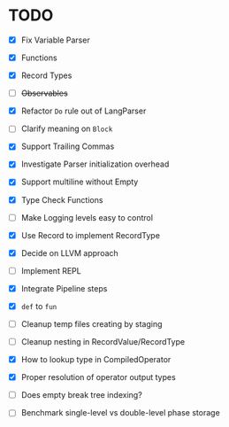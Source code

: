 # TODO

- [x] Fix Variable Parser
- [x] Functions
- [x] Record Types
- [ ] ~~Observables~~
- [x] Refactor `Do` rule out of LangParser
- [ ] Clarify meaning on `Block`
- [x] Support Trailing Commas
- [x] Investigate Parser initialization overhead
- [x] Support multiline without Empty
- [x] Type Check Functions
- [ ] Make Logging levels easy to control
- [x] Use Record to implement RecordType
- [x] Decide on LLVM approach
- [ ] Implement REPL
- [x] Integrate Pipeline steps
- [x] `def` to `fun`
- [ ] Cleanup temp files creating by staging
- [ ] Cleanup nesting in RecordValue/RecordType
- [x] How to lookup type in CompiledOperator
- [x] Proper resolution of operator output types
- [ ] Does empty break tree indexing?
- [ ] Benchmark single-level vs double-level phase storage


